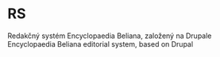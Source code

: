 # RS
Redakčný systém Encyclopaedia Beliana, založený na Drupale
Encyclopaedia Beliana editorial system, based on Drupal
